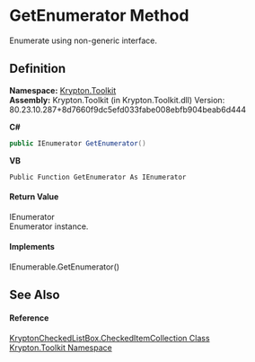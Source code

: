 # GetEnumerator Method


Enumerate using non-generic interface.



## Definition
**Namespace:** <a href="79d2eac2-21f4-54ff-7552-b20c33c30600.md">Krypton.Toolkit</a>  
**Assembly:** Krypton.Toolkit (in Krypton.Toolkit.dll) Version: 80.23.10.287+8d7660f9dc5efd033fabe008ebfb904beab6d444

**C#**
``` C#
public IEnumerator GetEnumerator()
```
**VB**
``` VB
Public Function GetEnumerator As IEnumerator
```



#### Return Value
IEnumerator  
Enumerator instance.

#### Implements
IEnumerable.GetEnumerator()  


## See Also


#### Reference
<a href="eff764bf-666d-759c-a072-96750b33e990.md">KryptonCheckedListBox.CheckedItemCollection Class</a>  
<a href="79d2eac2-21f4-54ff-7552-b20c33c30600.md">Krypton.Toolkit Namespace</a>  
